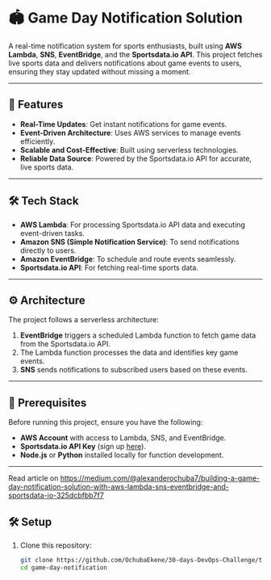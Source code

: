 # 🏟️ Game Day Notification Solution  

A real-time notification system for sports enthusiasts, built using **AWS Lambda**, **SNS**, **EventBridge**, and the **Sportsdata.io API**. This project fetches live sports data and delivers notifications about game events to users, ensuring they stay updated without missing a moment.  

---

## 🚀 Features  

- **Real-Time Updates**: Get instant notifications for game events.  
- **Event-Driven Architecture**: Uses AWS services to manage events efficiently.  
- **Scalable and Cost-Effective**: Built using serverless technologies.  
- **Reliable Data Source**: Powered by the Sportsdata.io API for accurate, live sports data.  

---

## 🛠️ Tech Stack  

- **AWS Lambda**: For processing Sportsdata.io API data and executing event-driven tasks.  
- **Amazon SNS (Simple Notification Service)**: To send notifications directly to users.  
- **Amazon EventBridge**: To schedule and route events seamlessly.  
- **Sportsdata.io API**: For fetching real-time sports data.

---

## ⚙️ Architecture  

The project follows a serverless architecture:  

1. **EventBridge** triggers a scheduled Lambda function to fetch game data from the Sportsdata.io API.  
2. The Lambda function processes the data and identifies key game events.  
3. **SNS** sends notifications to subscribed users based on these events.  

---

## 🧰 Prerequisites  

Before running this project, ensure you have the following:  

- **AWS Account** with access to Lambda, SNS, and EventBridge.  
- **Sportsdata.io API Key** (sign up [here](https://sportsdata.io/)).  
- **Node.js** or **Python** installed locally for function development.  

---

Read article on https://medium.com/@alexanderochuba7/building-a-game-day-notification-solution-with-aws-lambda-sns-eventbridge-and-sportsdata-io-325dcbfbb7f7

## 🛠️ Setup  

1. Clone this repository:  
   ```bash
   git clone https://github.com/OchubaEkene/30-days-DevOps-Challenge/tree/main/game-day-notification
   cd game-day-notification
